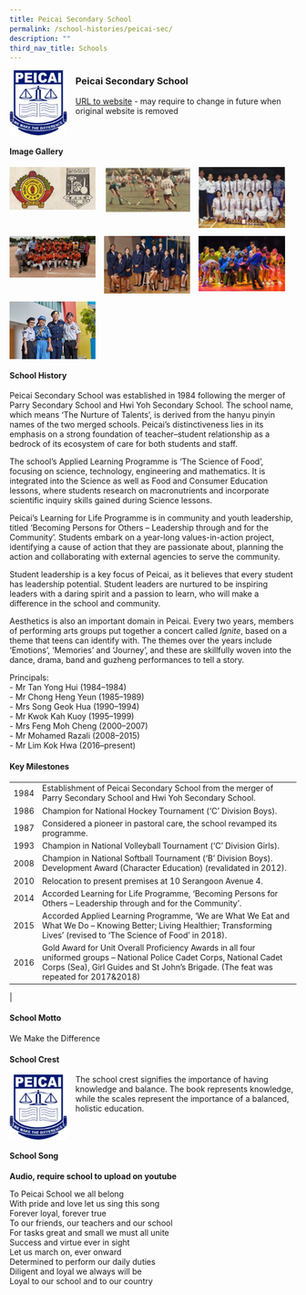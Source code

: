 ```yaml
---
title: Peicai Secondary School
permalink: /school-histories/peicai-sec/
description: ""
third_nav_title: Schools
---
```

<img src="/images/peicaisec1.jpg" style="width:20%;margin-right:15px;" align = "left">

### **Peicai Secondary School**
[URL to website](https://www.peicaisec.moe.edu.sg/) - may require to change in future when original website is removed

<br clear="left">

#### **Image Gallery**

<p><a href="https://d1yxymztqoj7qn.amplifyapp.com/images/peicaisec2.jpg">  
<img src="/images/peicaisec2.jpg" style="width:30%;margin-right:15px;" align = "left">
</a></p>

<p><a href="https://d1yxymztqoj7qn.amplifyapp.com/images/peicaisec3.jpg">  
<img src="/images/peicaisec3.jpg" style="width:30%;margin-right:15px;" align = "left">
</a></p>

<p><a href="https://d1yxymztqoj7qn.amplifyapp.com/images/peicaisec4.jpg">  
<img src="/images/peicaisec4.jpg" style="width:30%;margin-right:15px;" align = "left">
</a></p>

<br clear="left">

<p><a href="https://d1yxymztqoj7qn.amplifyapp.com/images/peicaisec5.jpg">  
<img src="/images/peicaisec5.jpg" style="width:30%;margin-right:15px;" align = "left">
</a></p>

<p><a href="https://d1yxymztqoj7qn.amplifyapp.com/images/peicaisec6.jpg">  
<img src="/images/peicaisec6.jpg" style="width:30%;margin-right:15px;" align = "left">
</a></p>

<p><a href="https://d1yxymztqoj7qn.amplifyapp.com/images/peicaisec7.jpg">  
<img src="/images/peicaisec7.jpg" style="width:30%;margin-right:15px;" align = "left">
</a></p>

<br clear="left">

<p><a href="https://d1yxymztqoj7qn.amplifyapp.com/images/peicaisec8.jpg">  
<img src="/images/peicaisec8.jpg" style="width:30%;margin-right:15px;" align = "left">
</a></p>

<br clear="left">

#### **School History**
Peicai Secondary School was established in 1984 following the merger of Parry Secondary School and Hwi Yoh Secondary School. The school name, which means ‘The Nurture of Talents’, is derived from the hanyu pinyin names of the two merged schools. Peicai’s distinctiveness lies in its emphasis on a strong foundation of teacher–student relationship as a bedrock of its ecosystem of care for both students and staff.

The school’s Applied Learning Programme is ‘The Science of Food’, focusing on science, technology, engineering and mathematics. It is integrated into the Science as well as Food and Consumer Education lessons, where students research on macronutrients and incorporate scientific inquiry skills gained during Science lessons.

Peicai’s Learning for Life Programme is in community and youth leadership, titled ‘Becoming Persons for Others – Leadership through and for the Community’. Students embark on a year-long values-in-action project, identifying a cause of action that they are passionate about, planning the action and collaborating with external agencies to serve the community.

Student leadership is a key focus of Peicai, as it believes that every student has leadership potential. Student leaders are nurtured to be inspiring leaders with a daring spirit and a passion to learn, who will make a difference in the school and community.

Aesthetics is also an important domain in Peicai. Every two years, members of performing arts groups put together a concert called _Ignite_, based on a theme that teens can identify with. The themes over the years include ‘Emotions’, ‘Memories’ and ‘Journey’, and these are skillfully woven into the dance, drama, band and guzheng performances to tell a story.

Principals:<br>
\- Mr Tan Yong Hui (1984–1984) <br>
\- Mr Chong Heng Yeun (1985–1989)<br>
\- Mrs Song Geok Hua (1990–1994)<br>
\- Mr Kwok Kah Kuoy (1995–1999)<br>
\- Mrs Feng Moh Cheng (2000–2007)<br>
\- Mr Mohamed Razali (2008–2015)<br>
\- Mr Lim Kok Hwa (2016–present)

#### **Key Milestones**

|  |  |
|:---:|---|
| 1984 | Establishment of Peicai Secondary School from the merger of Parry Secondary School and Hwi Yoh Secondary School. |
| 1986 | Champion for National Hockey Tournament (‘C’ Division Boys). |
| 1987 | Considered a pioneer in pastoral care, the school revamped its programme. |
| 1993 | Champion in National Volleyball Tournament (‘C’ Division Girls). |
| 2008 | Champion in National Softball Tournament (‘B’ Division Boys). Development Award (Character Education) (revalidated in 2012). |
| 2010 | Relocation to present premises at 10 Serangoon Avenue 4. |
| 2014 | Accorded Learning for Life Programme, ‘Becoming Persons for Others – Leadership through and for the Community’. |
| 2015 | Accorded Applied Learning Programme, ‘We are What We Eat and What We Do – Knowing Better; Living Healthier; Transforming Lives’ (revised to ‘The Science of Food’ in 2018). |
| 2016 | Gold Award for Unit Overall Proficiency Awards in all four uniformed groups – National Police Cadet Corps, National Cadet Corps (Sea), Girl Guides and St John’s Brigade. (The feat was repeated for 2017&2018) |
|

#### **School Motto**
We Make the Difference

#### **School Crest**
<img src="/images/peicaisec1.jpg" style="width:20%;margin-right:15px;" align = "left">

The school crest signifies the importance of having knowledge and balance. The book represents knowledge, while the scales represent the importance of a balanced, holistic education.

<br clear="left">

#### **School Song**
**Audio, require school to upload on youtube**

To Peicai School we all belong<br>
With pride and love let us sing this song<br>
Forever loyal, forever true<br>
To our friends, our teachers and our school<br>
For tasks great and small we must all unite<br>
Success and virtue ever in sight<br>
Let us march on, ever onward<br>
Determined to perform our daily duties<br>
Diligent and loyal we always will be<br>
Loyal to our school and to our country